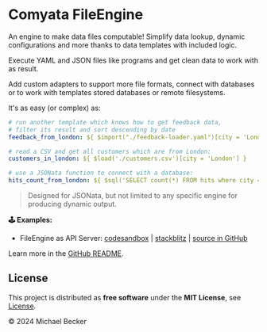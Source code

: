 # Comyata FileEngine

An engine to make data files computable! Simplify data lookup, dynamic configurations and more thanks to data templates with included logic.

Execute YAML and JSON files like programs and get clean data to work with as result.

Add custom adapters to support more file formats, connect with databases or to work with templates stored databases or remote filesystems.

It's as easy (or complex) as:

```yaml
# run another template which knows how to get feedback data,
# filter its result and sort descending by date
feedback_from_london: ${ $import("./feedback-loader.yaml")[city = 'London']^(>feedback_date) }

# read a CSV and get all customers which are from London:
customers_in_london: ${ $load('./customers.csv')[city = 'London'] }

# use a JSONata function to connect with a database:
hits_count_from_london: ${ $sql('SELECT count(*) FROM hits where city = "London"') }
```

> Designed for JSONata, but not limited to any specific engine for producing dynamic output.

**🕹️ Examples:**

- FileEngine as API Server: [codesandbox](https://codesandbox.io/p/devbox/github/comyata/comyata/tree/main/server/fe) | [stackblitz](https://stackblitz.com/github/comyata/comyata/tree/main/server/fe) | [source in GitHub](https://github.com/comyata/comyata/tree/main/server/fe)

Learn more in the [GitHub README](https://github.com/comyata/comyata#setup-file-engine).

## License

This project is distributed as **free software** under the **MIT License**, see [License](https://github.com/comyata/comyata/blob/main/LICENSE).

© 2024 Michael Becker
